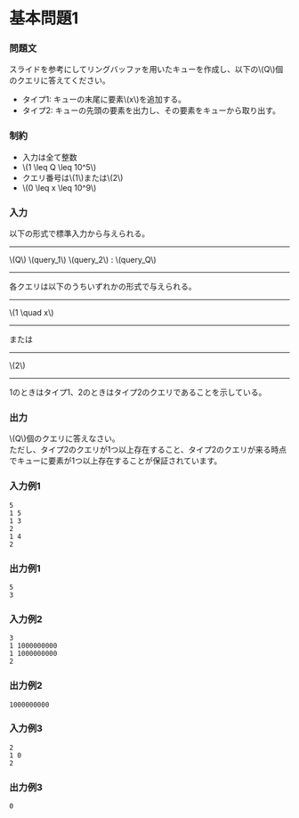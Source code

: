 # 基本問題1

### 問題文
スライドを参考にしてリングバッファを用いたキューを作成し、以下の\\(Q\\)個のクエリに答えてください。
- タイプ1: キューの末尾に要素\\(x\\)を追加する。 
- タイプ2: キューの先頭の要素を出力し、その要素をキューから取り出す。  




### 制約
- 入力は全て整数
- \\(1 \leq Q \leq 10^5\\)
- クエリ番号は\\(1\\)または\\(2\\)
- \\(0 \leq x \leq 10^9\\)


### 入力
以下の形式で標準入力から与えられる。

---

\\(Q\\)
\\(query_1\\)
\\(query_2\\)
:
\\(query_Q\\)

---

各クエリは以下のうちいずれかの形式で与えられる。

---
\\(1 \quad x\\)

---

または

---
\\(2\\)

---

1のときはタイプ1、2のときはタイプ2のクエリであることを示している。


### 出力
\\(Q\\)個のクエリに答えなさい。  
ただし、タイプ2のクエリが1つ以上存在すること、タイプ2のクエリが来る時点でキューに要素が1つ以上存在することが保証されています。

### 入力例1
```
5
1 5
1 3
2
1 4
2
```
### 出力例1
```
5
3

```

### 入力例2
```
3
1 1000000000
1 1000000000
2
```
### 出力例2
```
1000000000
```

### 入力例3
```
2
1 0
2
```
### 出力例3
```
0
```


